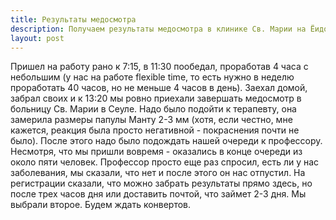 ```yaml
---
title: Результаты медосмотра
description: Получаем результаты медосмотра в клинике Св. Марии на Ёидо
layout: post
---
```

Пришел на работу рано к 7:15, в 11:30 пообедал, проработав 4 часа с небольшим 
(у нас на работе flexible time, то есть нужно в неделю проработать 40 часов, но не меньше 4 часов в день). 
Заехал домой, забрал своих и к 13:20 мы ровно приехали завершать медосмотр в больницу Св. Марии в Сеуле. 
Надо было подойти к терапевту, она замерила размеры папулы Манту 2-3 мм 
(хотя, если честно, мне кажется, реакция была просто негативной - покраснения почти не было). 
После этого надо было подождать нашей очереди к профессору. Несмотря, что мы пришли вовремя - 
оказались в конце очереди из около пяти человек. Профессор просто еще раз спросил, есть ли 
у нас заболевания, мы сказали, что нет и после этого он нас отпустил. На регистрации сказали, 
что можно забрать результаты прямо здесь, но после трех часов дня или доставить почтой, что займет 2-3 дня. 
Мы выбрали второе. Будем ждать конвертов.
